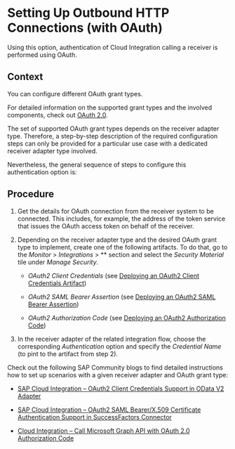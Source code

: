<!-- loiocb7abee348c84de984565fbcac152464 -->

# Setting Up Outbound HTTP Connections \(with OAuth\)

Using this option, authentication of Cloud Integration calling a receiver is performed using OAuth.



## Context

You can configure different OAuth grant types.

For detailed information on the supported grant types and the involved components, check out [OAuth 2.0](oauth-2-0-3823134.md#loio382313443b8d4453b0fd536b82b9e15d).

The set of supported OAuth grant types depends on the receiver adapter type. Therefore, a step-by-step description of the required configuration steps can only be provided for a particular use case with a dedicated receiver adapter type involved.

Nevertheless, the general sequence of steps to configure this authentication option is:



## Procedure

1.  Get the details for OAuth connection from the receiver system to be connected. This includes, for example, the address of the token service that issues the OAuth access token on behalf of the receiver.

2.  Depending on the receiver adapter type and the desired OAuth grant type to implement, create one of the following artifacts. To do that, go to the *Monitor* \> *Integrations* \> ** section and select the *Security Material* tile under *Manage Security*.

    -   *OAuth2 Client Credentials* \(see [Deploying an OAuth2 Client Credentials Artifact](../50-Development/deploying-an-oauth2-client-credentials-artifact-801b106.md)\)

    -   *OAuth2 SAML Bearer Assertion* \(see [Deploying an OAuth2 SAML Bearer Assertion](../50-Development/deploying-an-oauth2-saml-bearer-assertion-3ee6582.md)\)

    -   *OAuth2 Authorization Code* \(see [Deploying an OAuth2 Authorization Code](../50-Development/deploying-an-oauth2-authorization-code-081bfd7.md)\)


3.  In the receiver adapter of the related integration flow, choose the corresponding *Authentication* option and specify the *Credential Name* \(to pint to the artifact from step 2\).




Check out the following SAP Community blogs to find detailed instructions how to set up scenarios with a given receiver adapter and OAuth grant type:

-   [SAP Cloud Integration – OAuth2 Client Credentials Support in OData V2 Adapter](https://blogs.sap.com/2018/07/31/sap-cloud-platform-integration-oauth2-client-credentials-support-in-odata-v2-adapter/)

-   [SAP Cloud Integration – OAuth2 SAML Bearer/X.509 Certificate Authentication Support in SuccessFactors Connector](https://blogs.sap.com/2021/03/26/sap-cloud-integration-oauth2-saml-bearer-x.509-certificate-authentication-support-in-successfactors-connector/)

-   [Cloud Integration – Call Microsoft Graph API with OAuth 2.0 Authorization Code](https://blogs.sap.com/2021/01/11/cloud-integration-call-microsoft-graph-api-with-oauth-2.0-authorization-code/)


